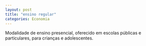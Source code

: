 ```yaml
---
layout: post
title: "ensino regular"
categories: Economia
---
```

Modalidade de ensino presencial, oferecido em escolas públicas e particulares, para crianças e adolescentes.
